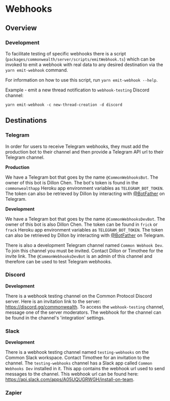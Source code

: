 # Webhooks
## Overview
### Development
To facilitate testing of specific webhooks there is a script (`packages/commonwealth/server/scripts/emitWebhook.ts`)
which can be invoked to emit a webhook with real data to any desired destination via the `yarn emit-webhook` command.

For information on how to use this script, run `yarn emit-webhook --help`.

Example - emit a new thread notification to `webhook-testing` Discord channel:
```
yarn emit-webhook -c new-thread-creation -d discord
```


## Destinations
### Telegram
In order for users to receive Telegram webhooks, they must add the production bot to their channel
and then provide a Telegram API url to their Telegram channel.

**Production**

We have a Telegram bot that goes by the name `@CommonWebhooksBot`. The owner of this
bot is Dillon Chen. The bot's token is found in the `commonwealthapp` Heroku app
environment variables as `TELEGRAM_BOT_TOKEN`. The token can also be retrieved
by Dillon by interacting with [@BotFather](https://t.me/botfather) on Telegram.

**Development**

We have a Telegram bot that goes by the name `@CommonWebhooksDevBot`. The owner of this
bot is also Dillon Chen. The token can be found in `frick` or `frack` Heroku app
environment variables as `TELEGRAM_BOT_TOKEN`. The token can also be retrieved
by Dillon by interacting with [@BotFather](https://t.me/botfather) on Telegram.

There is also a development Telegram channel named `Common Webhook Dev`. To join this
channel you must be invited. Contact Dillon or Timothee for the invite link. The
`@CommonWebhooksDevBot` is an admin of this channel and therefore can be used to
test Telegram webhooks.

### Discord

**Development**

There is a webhook testing channel on the Common Protocol Discord server. Here is an
invitation link to the server: https://discord.gg/commonwealth. To access the `webhook-testing`
channel, message one of the server moderators. The webhook for the channel can be found
in the channel's 'integration' settings.

### Slack

**Development**

There is a webhook testing channel named `testing-webhooks` on the Common Slack workspace. Contact Timothee
for an invitation to the channel. The `testing-webhooks` channel has a Slack app called `Common Webhooks Dev`
installed in it. This app contains the webhook url used to send messages to the channel. This webhook url
can be found here: https://api.slack.com/apps/A05UQUGRWGH/install-on-team.

### Zapier